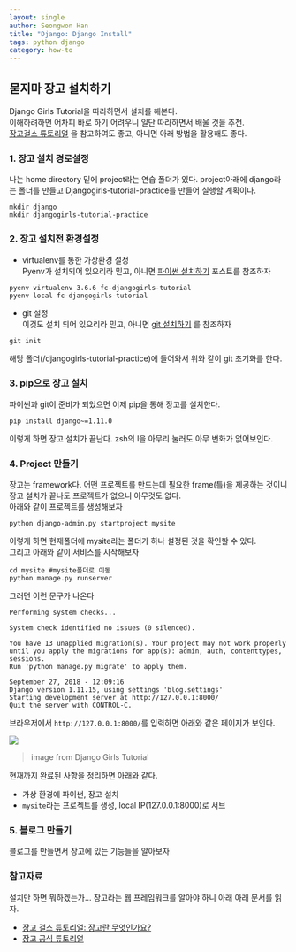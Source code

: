 ```yaml
---
layout: single  
author: Seongwon Han  
title: "Django: Django Install"  
tags: python django  
category: how-to  
---  
```


## 묻지마 장고 설치하기 
Django Girls Tutorial을 따라하면서 설치를 해본다.  
이해하려하면 어차피 바로 하기 어려우니 일단 따라하면서 배울 것을 추천.  
[장고걸스 튜토리얼](https://tutorial.djangogirls.org/ko/installation/) 을 참고하여도 좋고, 아니면 아래 방법을 활용해도 좋다.

### 1. 장고 설치 경로설정  
나는 home directory 밑에 project라는 연습 폴더가 있다. project아래에 django라는 폴더를 만들고 Djangogirls-tutorial-practice를 만들어 실행할 계획이다. 

~~~
mkdir django
mkdir djangogirls-tutorial-practice
~~~

### 2. 장고 설치전 환경설정  
- virtualenv를 통한 가상환경 설정  
Pyenv가 설치되어 있으리라 믿고, 아니면 [파이썬 설치하기](https://seongwonhan88.github.io/language/python-install/) 포스트를 참조하자

~~~
pyenv virtualenv 3.6.6 fc-djangogirls-tutorial
pyenv local fc-djangogirls-tutorial
~~~
- git 설정  
이것도 설치 되어 있으리라 믿고, 아니면 [git 설치하기](https://git-scm.com/book/en/v1/Getting-Started-Installing-Git) 를 참조하자  

~~~
git init
~~~
해당 폴더(/djangogirls-tutorial-practice)에 들어와서 위와 같이 git 초기화를 한다.  

### 3. pip으로 장고 설치  
파이썬과 git이 준비가 되었으면 이제 pip을 통해 장고를 설치한다. 

~~~
pip install django~=1.11.0
~~~

이렇게 하면 장고 설치가 끝난다. zsh의 l을 아무리 눌러도 아무 변화가 없어보인다.

### 4. Project 만들기  
장고는 framework다. 어떤 프로젝트를 만드는데 필요한 frame(틀)을 제공하는 것이니 장고 설치가 끝나도 프로젝트가 없으니 아무것도 없다.   
아래와 같이 프로젝트를 생성해보자  

~~~
python django-admin.py startproject mysite
~~~
이렇게 하면 현재폴더에 mysite라는 폴더가 하나 설정된 것을 확인할 수 있다.  
그리고 아래와 같이 서비스를 시작해보자  

~~~
cd mysite #mysite폴더로 이동
python manage.py runserver
~~~
그러면 이런 문구가 나온다  

~~~
Performing system checks...

System check identified no issues (0 silenced).

You have 13 unapplied migration(s). Your project may not work properly until you apply the migrations for app(s): admin, auth, contenttypes, sessions.
Run 'python manage.py migrate' to apply them.

September 27, 2018 - 12:09:16
Django version 1.11.15, using settings 'blog.settings'
Starting development server at http://127.0.0.1:8000/
Quit the server with CONTROL-C.
~~~

브라우저에서 `http://127.0.0.1:8000/`를 입력하면 아래와 같은 페이지가 보인다.  
 
![](https://tutorial.djangogirls.org/ko/django_start_project/images/it_worked2.png)
>image from Django Girls Tutorial

현재까지 완료된 사항을 정리하면 아래와 같다.  
- 가상 환경에 파이썬, 장고 설치  
- `mysite`라는 프로젝트를 생성, local IP(127.0.0.1:8000)로 서브

### 5. 블로그 만들기  
블로그를 만들면서 장고에 있는 기능들을 알아보자  








### 참고자료  
설치만 하면 뭐하겠는가... 장고라는 웹 프레임워크를 알아야 하니 아래 아래 문서를 읽자.  
- [장고 걸스 튜토리얼: 장고란 무엇인가요?](https://tutorial.djangogirls.org/ko/django/)  
- [장고 공식 튜토리얼](https://docs.djangoproject.com/ko/2.1/intro/tutorial01/)
